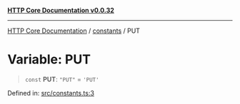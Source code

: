 [**HTTP Core Documentation v0.0.32**](../../README.md)

***

[HTTP Core Documentation](../../modules.md) / [constants](../README.md) / PUT

# Variable: PUT

> `const` **PUT**: `"PUT"` = `'PUT'`

Defined in: [src/constants.ts:3](https://github.com/stonemjs/http-core/blob/680e946aeb5100b42b4836417719aba730586478/src/constants.ts#L3)
